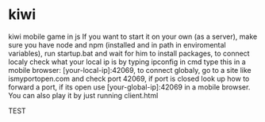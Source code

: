 # kiwi
kiwi mobile game in js
If you want to start it on your own (as a server), make sure you have node and npm (installed and in path in enviromental variables), run startup.bat and wait for him to install packages, to connect localy check what your local ip is by typing ipconfig in cmd type this in a mobile browser: [your-local-ip]:42069, to connect globaly, go to a site like ismyportopen.com and check port 42069, if port is closed look up how to forward a port, if its open use [your-global-ip]:42069 in a mobile browser.
You can also play it by just running client.html


TEST
